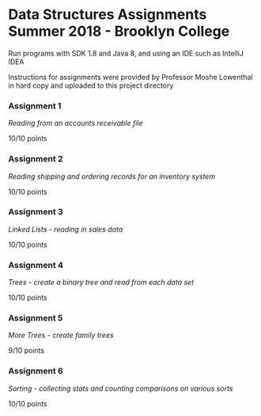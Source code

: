 # Data Structures Assignments Summer 2018 - Brooklyn College

Run programs with SDK 1.8 and Java 8, and using an IDE such as IntelliJ IDEA

Instructions for assignments were provided by Professor Moshe Lowenthal in hard copy and uploaded to this project directory

### Assignment 1

*Reading from an accounts receivable file*

10/10 points

### Assignment 2

*Reading shipping and ordering records for an inventory system*

10/10 points

### Assignment 3

*Linked Lists - reading in sales data*

10/10 points

### Assignment 4

*Trees - create a binary tree and read from each data set*

10/10 points

### Assignment 5

*More Trees - create family trees*

9/10 points

### Assignment 6

*Sorting - collecting stats and counting comparisons on various sorts*

10/10 points

